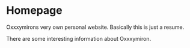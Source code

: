# Homepage

Oxxxymirons very own personal website. Basically this is just a resume.

There are some interesting information about Oxxxymiron.
 

